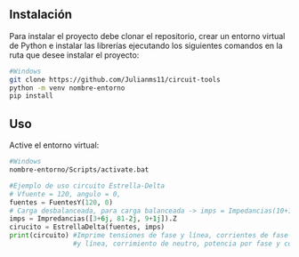 ## Instalación

Para instalar el proyecto debe clonar el repositorio, crear un entorno virtual de Python e instalar las librerías ejecutando los siguientes comandos en la ruta que desee instalar el proyecto:

```bash
#Windows
git clone https://github.com/Julianms11/circuit-tools
python -m venv nombre-entorno
pip install
```

## Uso

Active el entorno virtual:

```bash
#Windows
nombre-entorno/Scripts/activate.bat
```

```python
#Ejemplo de uso circuito Estrella-Delta
# Vfuente = 120, angulo = 0,
fuentes = FuentesY(120, 0)
# Carga desbalanceada, para carga balanceada -> imps = Impedancias(10+10j).Z
imps = Impredancias([3+6j, 81-2j, 9+1j]).Z
cirucito = EstrellaDelta(fuentes, imps)
print(circuito) #Imprime tensiones de fase y línea, corrientes de fase
                #y línea, corrimiento de neutro, potencia por fase y compleja.
```
